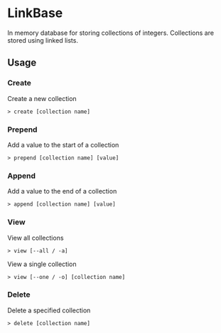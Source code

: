 # LinkBase

In memory database for storing collections of integers. Collections are stored using linked lists.

## Usage

### Create 
Create a new collection

```
> create [collection name]
```

### Prepend
Add a value to the start of a collection

```
> prepend [collection name] [value]
```

### Append
Add a value to the end of a collection

```
> append [collection name] [value]
```

### View
View all collections

```
> view [--all / -a]
```

View a single collection

```
> view [--one / -o] [collection name]
```

### Delete
Delete a specified collection

```
> delete [collection name]
```
